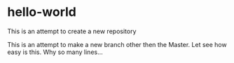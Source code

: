 # hello-world
This is an attempt to create a new repository


This is an attempt to make a new branch other then the Master. 
Let see how easy is this.
Why so many lines...
